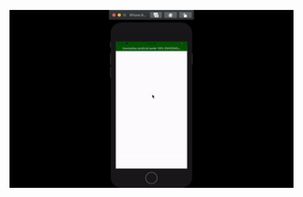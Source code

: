 
<a href="https://github.com/maheenriaz/Forarna-Driver-Dashboard/blob/main/ezgif.com-gif-maker%20(2).gif"><img src="https://github.com/maheenriaz/Forarna-Driver-Dashboard/blob/main/ezgif.com-gif-maker%20(2).gif" title="react native"></a>
